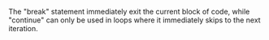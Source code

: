 The "break" statement immediately exit the current block of code, 
while "continue" can only be used in loops where it immediately skips to the next iteration.

